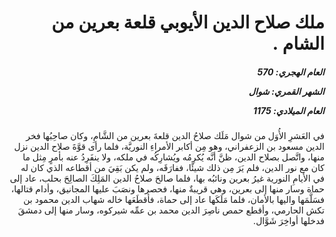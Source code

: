 <h1 dir="rtl">ملك صلاح الدين الأيوبي قلعة بعرين من الشام .</h1>

<h5 dir="rtl">العام الهجري:  570

الشهر القمري: شوال

العام الميلادي: 1175</h5>

<p dir="rtl">في العَشرِ الأُوَل من شوال مَلَك صلاحُ الدين قلعةَ بعرين من الشَّامِ، وكان صاحِبُها فخر الدين مسعود بن الزعفراني، وهو مِن أكابر الأمراءِ النوريَّة، فلما رأى قوَّةَ صلاح الدين نزل منها، واتَّصل بصلاح الدين، ظنَّ أنَّه يُكرِمُه ويُشارِكُه في ملكه، ولا ينفَرِدُ عنه بأمرٍ مِثل ما كان مع نور الدين، فلم يَرَ مِن ذلك شيئًا، ففارَقَه، ولم يكن بَقِيَ من أقطاعه الذي كان له في الأيامِ النورية غيرُ بعرين ونائبُه بها، فلما صالحَ صلاحُ الدين المَلِكَ الصالِحَ بحلب، عاد إلى حماة وسار منها إلى بعرين، وهي قريبةٌ منها، فحصرها ونصَبَ عليها المجانيق، وأدام قتالها، فسَلَّمَها واليها بالأمان، فلما مَلَكَها عاد إلى حماة، فأقطَعَها خاله شهاب الدين محمود بن تكش الحارمي، وأقطع حمص ناصِرَ الدين محمد بن عمِّه شيركوه، وسار منها إلى دمشقَ فدخلها أواخِرَ شَوَّال.</p></br>
